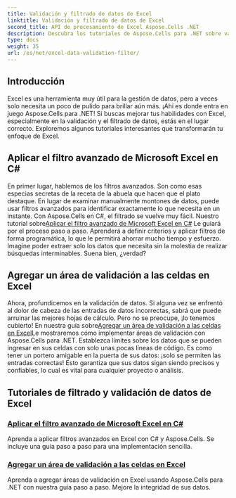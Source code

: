 ```yaml
---
title: Validación y filtrado de datos de Excel
linktitle: Validación y filtrado de datos de Excel
second_title: API de procesamiento de Excel Aspose.Cells .NET
description: Descubra los tutoriales de Aspose.Cells para .NET sobre validación de datos y filtros de Excel guías sencillas para mejorar su productividad.
type: docs
weight: 35
url: /es/net/excel-data-validation-filter/
---
```

## Introducción

Excel es una herramienta muy útil para la gestión de datos, pero a veces solo necesita un poco de pulido para brillar aún más. ¡Ahí es donde entra en juego Aspose.Cells para .NET! Si buscas mejorar tus habilidades con Excel, especialmente en la validación y el filtrado de datos, estás en el lugar correcto. Exploremos algunos tutoriales interesantes que transformarán tu enfoque de Excel.

## Aplicar el filtro avanzado de Microsoft Excel en C#

 En primer lugar, hablemos de los filtros avanzados. Son como esas especias secretas de la receta de la abuela que hacen que el plato destaque. En lugar de examinar manualmente montones de datos, puede usar filtros avanzados para identificar exactamente lo que necesita en un instante. Con Aspose.Cells en C#, el filtrado se vuelve muy fácil. Nuestro tutorial sobre[Aplicar el filtro avanzado de Microsoft Excel en C#](./apply-advanced-filter-of-microsoft-excel-in-csharp/) Le guiará por el proceso paso a paso. Aprenderá a definir criterios y aplicar filtros de forma programática, lo que le permitirá ahorrar mucho tiempo y esfuerzo. Imagine poder extraer solo los datos que necesita sin la molestia de realizar búsquedas interminables. Suena bien, ¿verdad?

## Agregar un área de validación a las celdas en Excel

 Ahora, profundicemos en la validación de datos. Si alguna vez se enfrentó al dolor de cabeza de las entradas de datos incorrectas, sabrá que puede arruinar las mejores hojas de cálculo. Pero no se preocupe, ¡lo tenemos cubierto! En nuestra guía sobre[Agregar un área de validación a las celdas en Excel]()Le mostraremos cómo implementar áreas de validación con Aspose.Cells para .NET. Establezca límites sobre los datos que se pueden ingresar en sus celdas con solo unas pocas líneas de código. Es como tener un portero amigable en la puerta de sus datos: ¡solo se permiten las entradas correctas! Esto garantiza que sus datos sigan siendo precisos y confiables, lo cual es vital para cualquier proyecto o análisis.

## Tutoriales de filtrado y validación de datos de Excel
### [Aplicar el filtro avanzado de Microsoft Excel en C#](./apply-advanced-filter-of-microsoft-excel-in-csharp/)
Aprenda a aplicar filtros avanzados en Excel con C# y Aspose.Cells. Se incluye una guía paso a paso para una implementación sencilla.
### [Agregar un área de validación a las celdas en Excel](./add-validation-area-to-cells-in-excel/)
Aprenda a agregar áreas de validación en Excel usando Aspose.Cells para .NET con nuestra guía paso a paso. Mejore la integridad de sus datos.